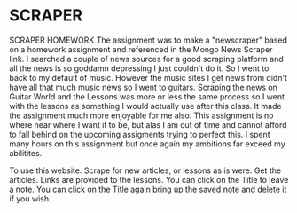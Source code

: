 # SCRAPER
SCRAPER HOMEWORK
The assignment was to make a "newscraper" based on a homework assignment and referenced in the Mongo News Scraper link.  I searched a couple of news sources for a good scraping platform and all the news is so goddamn depressing I just couldn't do it.  So I went to back to my default of music. However the music sites I get news from didn't have all that much music news so I went to guitars. Scraping the news on Guitar World and the Lessons was more or less the same process so I went with the lessons as something I would actually use after this class.  It made the assignment much more enjoyable for me also.  This assignment is  no where near where I want it to be, but alas I am out of time and cannot afford to fall behind on the upcoming assigments trying to perfect this.  I spent  many hours on this assignment but once again my ambitions far exceed my abilitites.

To use this website.
Scrape for new articles, or lessons as is were.
Get the articles.
Links are provided to the lessons.
You can click on the Title to leave a note.
You can click on the Title again bring up the saved note and delete it if you wish.
